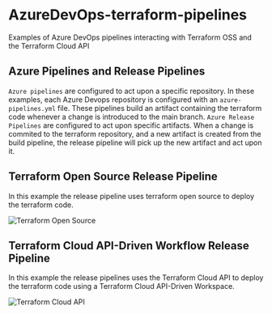 # AzureDevOps-terraform-pipelines
Examples of Azure DevOps pipelines interacting with Terraform OSS and the Terraform Cloud API

## Azure Pipelines and Release Pipelines
```Azure pipelines``` are configured to act upon a specific repository. In these examples, each Azure Devops repository is configured with an ```azure-pipelines.yml``` file. These pipelines build an artifact containing the terraform code whenever a change is introduced to the main branch. ```Azure Release Pipelines``` are configured to act upon specific artifacts. When a change is commited to the terraform repository, and a new artifact is created from the build pipeline, the release pipeline will pick up the new artifact and act upon it.

## Terraform Open Source Release Pipeline
In this example the release pipeline uses terraform open source to deploy the terraform code.

![Terraform Open Source](images/ADO-Pipeline-TF-OSS.png)


## Terraform Cloud API-Driven Workflow Release Pipeline
In this example the release pipelines uses the Terraform Cloud API to deploy the terraform code using a Terraform Cloud API-Driven Workspace. 

![Terraform Cloud API](images/ADO-Pipeline-API-Workspace.png)